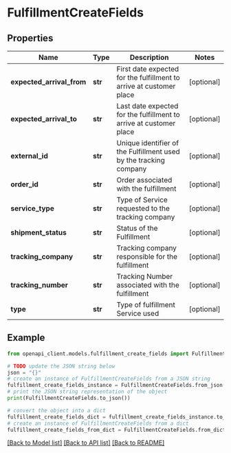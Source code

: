 # FulfillmentCreateFields


## Properties

Name | Type | Description | Notes
------------ | ------------- | ------------- | -------------
**expected_arrival_from** | **str** | First date expected for the fulfillment to arrive at customer place | [optional] 
**expected_arrival_to** | **str** | Last date expected for the fulfillment to arrive at customer place | [optional] 
**external_id** | **str** | Unique identifier of the Fulfillment used by the tracking company | [optional] 
**order_id** | **str** | Order associated with the fulfillment | [optional] 
**service_type** | **str** | Type of Service requested to the tracking company | [optional] 
**shipment_status** | **str** | Status of the Fulfillment | [optional] 
**tracking_company** | **str** | Tracking company responsible for the fulfillment | [optional] 
**tracking_number** | **str** | Tracking Number associated with the fulfillment | [optional] 
**type** | **str** | Type of fulfillment Service used | [optional] 

## Example

```python
from openapi_client.models.fulfillment_create_fields import FulfillmentCreateFields

# TODO update the JSON string below
json = "{}"
# create an instance of FulfillmentCreateFields from a JSON string
fulfillment_create_fields_instance = FulfillmentCreateFields.from_json(json)
# print the JSON string representation of the object
print(FulfillmentCreateFields.to_json())

# convert the object into a dict
fulfillment_create_fields_dict = fulfillment_create_fields_instance.to_dict()
# create an instance of FulfillmentCreateFields from a dict
fulfillment_create_fields_from_dict = FulfillmentCreateFields.from_dict(fulfillment_create_fields_dict)
```
[[Back to Model list]](../README.md#documentation-for-models) [[Back to API list]](../README.md#documentation-for-api-endpoints) [[Back to README]](../README.md)


